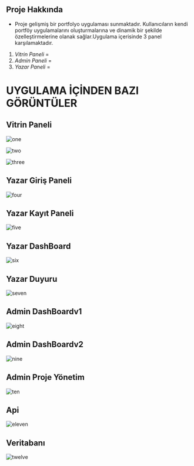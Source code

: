 ## Proje Hakkında 
* Proje gelişmiş bir portfolyo uygulaması sunmaktadır. Kullanıcıların kendi portföy uygulamalarını oluşturmalarına ve dinamik bir şekilde özelleştirmelerine olanak sağlar.Uygulama içerisinde 3 panel karşılamaktadır.

1. *Vitrin Paneli* = 
2. *Admin Paneli* = 
3. *Yazar Paneli*  =





# UYGULAMA İÇİNDEN BAZI GÖRÜNTÜLER

## Vitrin Paneli
![one](https://github.com/gozgirfaruk/CorePortfolio/assets/125920944/93dc3948-76e8-4388-9a94-f639fd24263c)


![two](https://github.com/gozgirfaruk/CorePortfolio/assets/125920944/ee20c2d8-03fb-4308-bfb4-81715aeca84a)


![three](https://github.com/gozgirfaruk/CorePortfolio/assets/125920944/32dd6fa4-9c5e-4212-9ce5-e797e635d63b)

## Yazar Giriş Paneli
![four](https://github.com/gozgirfaruk/CorePortfolio/assets/125920944/e199368f-5957-4927-aee3-6c4eb82747a8)

## Yazar Kayıt Paneli
![five](https://github.com/gozgirfaruk/CorePortfolio/assets/125920944/253c2e11-78a5-486b-b1e6-8fe7cccaa8d1)

## Yazar DashBoard
![six](https://github.com/gozgirfaruk/CorePortfolio/assets/125920944/82624be8-f72e-4722-9ed5-bc650ef3651b)

## Yazar Duyuru
![seven](https://github.com/gozgirfaruk/CorePortfolio/assets/125920944/c7d14129-db7d-4dc8-a0bb-1ce33dd4a0fb)


## Admin DashBoardv1
![eight](https://github.com/gozgirfaruk/CorePortfolio/assets/125920944/42cf2346-491d-4c80-bdb0-9b357ce01ad9)

## Admin DashBoardv2
![nine](https://github.com/gozgirfaruk/CorePortfolio/assets/125920944/51c0fb9b-5bab-49bc-8a5c-85de9da77b1a)

## Admin Proje Yönetim
![ten](https://github.com/gozgirfaruk/CorePortfolio/assets/125920944/a1e7be87-b0a7-429b-b839-f306d53232fb)

## Api
![eleven](https://github.com/gozgirfaruk/CorePortfolio/assets/125920944/936a2775-e233-4fe6-adba-d25a9fae38bb)

## Veritabanı
![twelve](https://github.com/gozgirfaruk/CorePortfolio/assets/125920944/6c917997-6df5-4f69-b9d8-b6d0e1e3d2ed)


